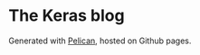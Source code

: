 # The Keras blog

Generated with [Pelican](https://github.com/getpelican/pelican), hosted on Github pages.